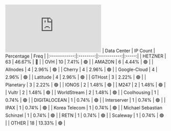 ![Diagramm](https://github.com/111STAVR111/props/blob/main/Celestia/Mainnet/Decentralization/1/README.md)
| Data Center | IP Count | Percentage | Freq |
|:------------:|:--------:|:-----------:|:-----:|
| HETZNER | 63 | 46.67% | 🔴 |
| OVH | 10 | 7.41% | 🟢 |
| AMAZON | 6 | 4.44% | 🟢 |
| Allnodes | 4 | 2.96% | 🟢 |
| Cherry | 4 | 2.96% | 🟢 |
| Google-Cloud | 4 | 2.96% | 🟢 |
| Latitude | 4 | 2.96% | 🟢 |
| GTHost | 3 | 2.22% | 🟢 |
| Planetary | 3 | 2.22% | 🟢 |
| IONOS | 2 | 1.48% | 🟢 |
| M247 | 2 | 1.48% | 🟢 |
| Vultr | 2 | 1.48% | 🟢 |
| WorldStream | 2 | 1.48% | 🟢 |
| Coolhousing | 1 | 0.74% | 🟢 |
| DIGITALOCEAN | 1 | 0.74% | 🟢 |
| Interserver | 1 | 0.74% | 🟢 |
| IPAX | 1 | 0.74% | 🟢 |
| Korea Telecom | 1 | 0.74% | 🟢 |
| Michael Sebastian Schinzel | 1 | 0.74% | 🟢 |
| RETN | 1 | 0.74% | 🟢 |
| Scaleway | 1 | 0.74% | 🟢 |
| OTHER | 18 | 13.33% | 🟢 |